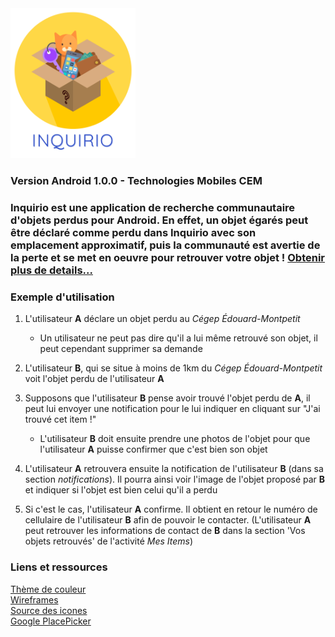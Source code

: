 
<img src="./icons/inquirio.png" width="200">

### Version Android 1.0.0 - Technologies Mobiles CEM

### Inquirio est une application de recherche communautaire d'objets perdus pour Android. En effet, un objet égarés peut être déclaré comme perdu dans Inquirio avec son emplacement approximatif, puis la communauté est avertie de la perte et se met en oeuvre pour retrouver votre objet ! [Obtenir plus de details...](https://projects.obrassard.ca/inquirio/)


### Exemple d'utilisation

1. L'utilisateur **A** déclare un objet perdu au *Cégep Édouard-Montpetit*
    - Un utilisateur ne peut pas dire qu'il a lui même retrouvé son objet, il peut cependant supprimer sa demande

2. L'utilisateur **B**, qui se situe à moins de 1km du *Cégep Édouard-Montpetit* voit l'objet perdu de l'utilisateur **A**

3. Supposons que l'utilisateur **B** pense avoir trouvé l'objet perdu de **A**, il peut lui envoyer une notification pour le lui indiquer en cliquant sur "J'ai trouvé cet item !"

    - L'utilisateur **B** doit ensuite prendre une photos de l'objet pour que l'utilisateur **A** puisse confirmer que c'est bien son objet

4. L'utilisateur **A** retrouvera ensuite la notification de l'utilisateur **B** (dans sa section *notifications*). Il pourra ainsi voir l'image de l'objet proposé par **B** et indiquer si l'objet est bien celui qu'il a perdu

5. Si c'est le cas, l'utilisateur **A** confirme. Il obtient en retour le numéro de cellulaire de l'utilisateur **B** afin de pouvoir le contacter. (L'utilisateur **A** peut retrouver les informations de contact de **B** dans la section 'Vos objets retrouvés' de l'activité *Mes Items*)


### Liens et ressources
[Thème de couleur](http://www.color-hex.com/color-palette/65109)<br>
[Wireframes](https://wireframepro.mockflow.com/view/M1d76315aa4b21aa7f2ff0f4cf4c8ec731535398216705#/page/340b9e8053c947868846c62866efa710)<br>
[Source des icones](https://www.flaticon.com)<br>
[Google PlacePicker](https://developers.google.com/places/android-sdk/placepicker)

